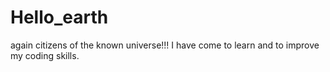 # Hello_earth
again
citizens of the known universe!!!
I have come to learn and to improve my coding skills.
